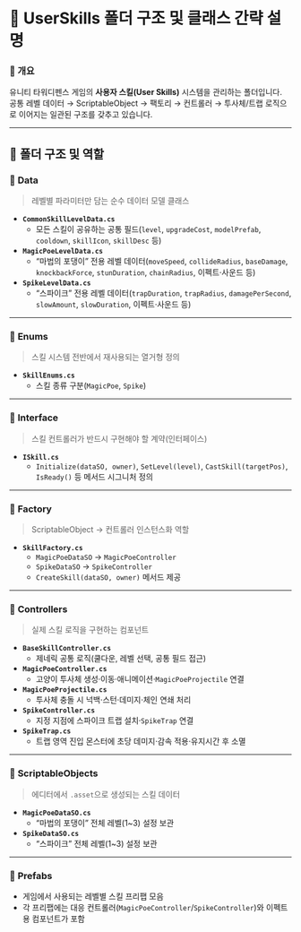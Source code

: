 # 📂 UserSkills 폴더 구조 및 클래스 간략 설명

### 📌 개요

유니티 타워디펜스 게임의 **사용자 스킬(User Skills)** 시스템을 관리하는 폴더입니다.  
공통 레벨 데이터 → ScriptableObject → 팩토리 → 컨트롤러 → 투사체/트랩 로직으로 이어지는 일관된 구조를 갖추고 있습니다.

---

## 📁 폴더 구조 및 역할

### 🔹 **Data**

> 레벨별 파라미터만 담는 순수 데이터 모델 클래스

* **`CommonSkillLevelData.cs`**  
  * 모든 스킬이 공유하는 공통 필드(`level`, `upgradeCost`, `modelPrefab`, `cooldown`, `skillIcon`, `skillDesc` 등)  
* **`MagicPoeLevelData.cs`**  
  * “마법의 포댕이” 전용 레벨 데이터(`moveSpeed`, `collideRadius`, `baseDamage`, `knockbackForce`, `stunDuration`, `chainRadius`, 이펙트·사운드 등)  
* **`SpikeLevelData.cs`**  
  * “스파이크” 전용 레벨 데이터(`trapDuration`, `trapRadius`, `damagePerSecond`, `slowAmount`, `slowDuration`, 이펙트·사운드 등)  

---

### 🔹 **Enums**

> 스킬 시스템 전반에서 재사용되는 열거형 정의

* **`SkillEnums.cs`**  
  * 스킬 종류 구분(`MagicPoe`, `Spike`)  

---

### 🔹 **Interface**

> 스킬 컨트롤러가 반드시 구현해야 할 계약(인터페이스)

* **`ISkill.cs`**  
  * `Initialize(dataSO, owner)`, `SetLevel(level)`, `CastSkill(targetPos)`, `IsReady()` 등 메서드 시그니처 정의  

---

### 🔹 **Factory**

> ScriptableObject → 컨트롤러 인스턴스화 역할

* **`SkillFactory.cs`**  
  * `MagicPoeDataSO` → `MagicPoeController`  
  * `SpikeDataSO` → `SpikeController`  
  * `CreateSkill(dataSO, owner)` 메서드 제공  

---

### 🔹 **Controllers**

> 실제 스킬 로직을 구현하는 컴포넌트

* **`BaseSkillController.cs`**  
  * 제네릭 공통 로직(쿨다운, 레벨 선택, 공통 필드 접근)  
* **`MagicPoeController.cs`**  
  * 고양이 투사체 생성·이동·애니메이션·`MagicPoeProjectile` 연결  
* **`MagicPoeProjectile.cs`**  
  * 투사체 충돌 시 넉백·스턴·데미지·체인 연쇄 처리  
* **`SpikeController.cs`**  
  * 지정 지점에 스파이크 트랩 설치·`SpikeTrap` 연결  
* **`SpikeTrap.cs`**  
  * 트랩 영역 진입 몬스터에 초당 데미지·감속 적용·유지시간 후 소멸  

---

### 🔹 **ScriptableObjects**

> 에디터에서 `.asset`으로 생성되는 스킬 데이터

* **`MagicPoeDataSO.cs`**  
  * “마법의 포댕이” 전체 레벨(1~3) 설정 보관  
* **`SpikeDataSO.cs`**  
  * “스파이크” 전체 레벨(1~3) 설정 보관  

---

### 🔹 **Prefabs**
  * 게임에서 사용되는 레벨별 스킬 프리팹 모음
  * 각 프리팹에는 대응 컨트롤러(`MagicPoeController`/`SpikeController`)와 이펙트용 컴포넌트가 포함